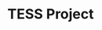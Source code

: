 # TESS Project


<!--<p align="center">
<img src="https://github.com/Gaiana/nirdust/blob/main/docs/source/_static/logo.png?raw=true" alt="logo" height="200"/>
</p>

[![PyPi Version](https://badge.fury.io/py/nirdust.svg)](https://badge.fury.io/py/nirdust)
[![Nirdust](https://github.com/Gaiana/nirdust/actions/workflows/nirdust_ci.yml/badge.svg)](https://github.com/Gaiana/nirdust/actions/workflows/nirdust_ci.yml)
[![https://github.com/leliel12/diseno_sci_sfw](https://img.shields.io/badge/DiSoftCompCi-FAMAF-ffda00)](https://github.com/leliel12/diseno_sci_sfw)
[![Documentation Status](https://readthedocs.org/projects/nirdust/badge/?version=latest)](https://nirdust.readthedocs.io/en/latest/?badge=latest)
[![Coverage Status](https://coveralls.io/repos/github/Gaiana/nirdust/badge.svg?branch=main)](https://coveralls.io/github/Gaiana/nirdust?branch=main)
[![Python 3.8+](https://img.shields.io/badge/python-3.8+-blue.svg)](https://www.python.org/downloads/release/python-370/)
[![License: MIT](https://img.shields.io/badge/License-MIT-blue.svg)](https://opensource.org/licenses/MIT)
[![arXiv](https://img.shields.io/badge/arXiv-2401.01888-b31b1b.svg)](https://arxiv.org/abs/2401.01888) 

This project is a summary of many codes made for my postdoctoral research in Astrophysics on transiting exoplanets.
Implementing many techniques such as a lot of data extraction and downloading. In this programme we use CVS tables from the Exoplanet data base and photometric data from the TESS satellite observatory. We filtered the important information we needed in exoplanets tables. We select in detail the photometric data with specific carefully in duplicated lightcurves, and checking the cadence needed.
After the data were correctly cured, we started with the photometric analysis using the Box-Least-Square algorithm for looking for periodic signals in two different stages. We also performed a teorical modeling of light curves to compare

## Motivation:


## Features
The research was performed in two stages, first we loo

Footnote: the hot dust component may or may not be present in your type 2 
nuclei, do not get disappointed if NIRDust finds nothing.


## Requeriments

You will need Python 3.8 or higher to run NIRDust.

## Installation

You can install the least stable version of NIRDust from pip:


``` python
$ pip install nirdust
```

Or, for the develovepment instalation clone this repository and then inside the local directory execute

``` python
$ pip install -e .
```

## Citation

If you use *NIRDust* in a scientific publication, we would appreciate citations to the following paper:

> Gaspar, Gaia and Chalela, Martín and Cabral, Juan and Alacoria, José and Mast, Damián and Díaz, Rubén J (2024). 
> NIRDust: probing hot dust emission around type 2 AGN using K-band spectra. 10.1093/mnras/stae008

### Bibtex

```bibtex
@article{10.1093/mnras/stae008,
    author = {Gaspar, Gaia and Chalela, Martín and Cabral, Juan and Alacoria, José and Mast, Damián and Díaz, Rubén J},
    title = "{nirdust: probing hot dust emission around type 2 AGN using K-band spectra}",
    journal = {Monthly Notices of the Royal Astronomical Society},
    volume = {528},
    number = {2},
    pages = {2952-2963},
    year = {2024},
    month = {01},
    issn = {0035-8711},
    doi = {10.1093/mnras/stae008},
    url = {https://doi.org/10.1093/mnras/stae008},
    eprint = {https://academic.oup.com/mnras/article-pdf/528/2/2952/56541590/stae008.pdf},
}
```

Full-text: [https://arxiv.org/abs/1912.09585](https://arxiv.org/abs/2401.01888)

-->


